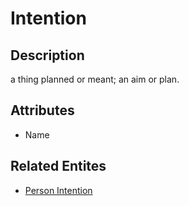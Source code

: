 # Intention

## Description
a thing planned or meant; an aim or plan.

## Attributes
- Name

## Related Entites

- [Person Intention](./person_intention.md)
